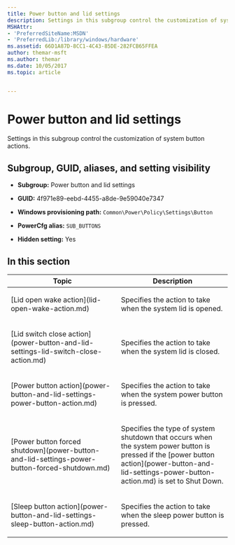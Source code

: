 ```yaml
---
title: Power button and lid settings
description: Settings in this subgroup control the customization of system button actions.
MSHAttr:
- 'PreferredSiteName:MSDN'
- 'PreferredLib:/library/windows/hardware'
ms.assetid: 66D1A87D-8CC1-4C43-85DE-282FCB65FFEA
author: themar-msft
ms.author: themar
ms.date: 10/05/2017
ms.topic: article


---
```


# Power button and lid settings


Settings in this subgroup control the customization of system button actions.

## <span id="Subgroup__GUID__aliases__and_setting_visibility"></span><span id="subgroup__guid__aliases__and_setting_visibility"></span><span id="SUBGROUP__GUID__ALIASES__AND_SETTING_VISIBILITY"></span>Subgroup, GUID, aliases, and setting visibility


-   **Subgroup:** Power button and lid settings

-   **GUID:** 4f971e89-eebd-4455-a8de-9e59040e7347

-   **Windows provisioning path:** `Common\Power\Policy\Settings\Button`

-   **PowerCfg alias:** `SUB_BUTTONS`

-   **Hidden setting:** Yes

## <span id="in_this_section"></span>In this section


<table>
<colgroup>
<col width="50%" />
<col width="50%" />
</colgroup>
<thead>
<tr class="header">
<th>Topic</th>
<th>Description</th>
</tr>
</thead>
<tbody>
<tr class="odd">
<td><p>[Lid open wake action](lid-open-wake-action.md)</p></td>
<td><p>Specifies the action to take when the system lid is opened.</p></td>
</tr>
<tr class="even">
<td><p>[Lid switch close action](power-button-and-lid-settings-lid-switch-close-action.md)</p></td>
<td><p>Specifies the action to take when the system lid is closed.</p></td>
</tr>
<tr class="odd">
<td><p>[Power button action](power-button-and-lid-settings-power-button-action.md)</p></td>
<td><p>Specifies the action to take when the system power button is pressed.</p></td>
</tr>
<tr class="even">
<td><p>[Power button forced shutdown](power-button-and-lid-settings-power-button-forced-shutdown.md)</p></td>
<td><p>Specifies the type of system shutdown that occurs when the system power button is pressed if the [power button action](power-button-and-lid-settings-power-button-action.md) is set to Shut Down.</p></td>
</tr>
<tr class="odd">
<td><p>[Sleep button action](power-button-and-lid-settings-sleep-button-action.md)</p></td>
<td><p>Specifies the action to take when the sleep power button is pressed.</p></td>
</tr>
</tbody>
</table>
